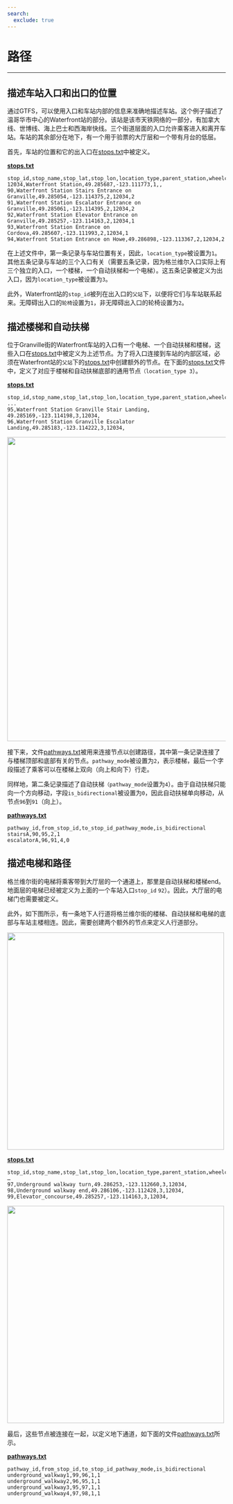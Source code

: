 ```yaml
---
search:
  exclude: true
---
```


# 路径

<hr/>

## 描述车站入口和出口的位置

通过GTFS，可以使用入口和车站内部的信息来准确地描述车站。这个例子描述了温哥华市中心的Waterfront站的部分。该站是该市天铁网络的一部分，有加拿大线、世博线、海上巴士和西海岸快线。三个街道层面的入口允许乘客进入和离开车站。车站的其余部分在地下，有一个用于验票的大厅层和一个带有月台的低层。

首先，车站的位置和它的出入口在[stops.txt](../../reference/#pathwaystxt)中被定义。

[**stops.txt**](../../reference/#stopstxt)

    stop_id,stop_name,stop_lat,stop_lon,location_type,parent_station,wheelchair_boarding
    12034,Waterfront Station,49.285687,-123.111773,1,,
    90,Waterfront Station Stairs Entrance on Granville,49.285054,-123.114375,2,12034,2
    91,Waterfront Station Escalator Entrance on Granville,49.285061,-123.114395,2,12034,2
    92,Waterfront Station Elevator Entrance on Granville,49.285257,-123.114163,2,12034,1
    93,Waterfront Station Entrance on Cordova,49.285607,-123.111993,2,12034,1
    94,Waterfront Station Entrance on Howe,49.286898,-123.113367,2,12034,2

在上述文件中，第一条记录与车站位置有关，因此，`location_type`被设置为`1`。 其他五条记录与车站的三个入口有关（需要五条记录，因为格兰维尔入口实际上有三个独立的入口，一个楼梯，一个自动扶梯和一个电梯）。这五条记录被定义为出入口，因为`location_type`被设置为`3`。

此外，Waterfront站的`stop_id`被列在出入口的`父站`下，以便将它们与车站联系起来。无障碍出入口的`轮椅`设置为`1`，非无障碍出入口的轮椅设置为`2`。

## 描述楼梯和自动扶梯

位于Granville街的Waterfront车站的入口有一个电梯、一个自动扶梯和楼梯，这些入口在[stops.txt](../../reference/#stopstxt)中被定义为上述节点。为了将入口连接到车站的内部区域，必须在Waterfront站的`父站`下的[stops.txt](../../reference/#stopstxt)中创建额外的节点。在下面的[stops.txt](../../reference/#stopstxt)文件中，定义了对应于楼梯和自动扶梯底部的通用节点`（location_type 3`）。

[**stops.txt**](../../reference/#stopstxt)

    stop_id,stop_name,stop_lat,stop_lon,location_type,parent_station,wheelchair_boarding
    ...
    95,Waterfront Station Granville Stair Landing, 49.285169,-123.114198,3,12034,
    96,Waterfront Station Granville Escalator Landing,49.285183,-123.114222,3,12034,

<img class="center" src="../../../assets/pathways.png" width="700px"/>

接下来，文件[pathways.txt](../../reference/#pathwaystxt)被用来连接节点以创建路径，其中第一条记录连接了与楼梯顶部和底部有关的节点。`pathway_mode`被设置为`2`，表示楼梯，最后一个字段描述了乘客可以在楼梯上双向（向上和向下）行走。

同样地，第二条记录描述了自动扶梯`（pathway_mode`设置为`4`）。由于自动扶梯只能向一个方向移动，字段`is_bidirectional`被设置为`0`，因此自动扶梯单向移动，从节点`96`到`91`（向上）。

[**pathways.txt**](../../reference/#pathwaystxt)

    pathway_id,from_stop_id,to_stop_id_pathway_mode,is_bidirectional
    stairsA,90,95,2,1
    escalatorA,96,91,4,0

## 描述电梯和路径

格兰维尔街的电梯将乘客带到大厅层的一个通道上，那里是自动扶梯和楼梯end。地面层的电梯已经被定义为上面的一个车站入口`stop_id` `92`）。因此，大厅层的电梯门也需要被定义。

此外，如下图所示，有一条地下人行道将格兰维尔街的楼梯、自动扶梯和电梯的底部与车站主楼相连。因此，需要创建两个额外的节点来定义人行道部分。

<img class="center" src="../../../assets/pathways-2.png" width="500px"/>

[**stops.txt**](../../reference/#stopstxt)

    stop_id,stop_name,stop_lat,stop_lon,location_type,parent_station,wheelchair_boarding
    …
    97,Underground walkway turn,49.286253,-123.112660,3,12034,
    98,Underground walkway end,49.286106,-123.112428,3,12034,
    99,Elevator_concourse,49.285257,-123.114163,3,12034,

<img class="center" src="../../../assets/pathways-3.png" width="500px"/>

最后，这些节点被连接在一起，以定义地下通道，如下面的文件[pathways.txt](../../reference/#pathwaystxt)所示。

[**pathways.txt**](../../reference/#pathwaystxt)

    pathway_id,from_stop_id,to_stop_id_pathway_mode,is_bidirectional
    underground_walkway1,99,96,1,1
    underground_walkway2,96,95,1,1
    underground_walkway3,95,97,1,1
    underground_walkway4,97,98,1,1

